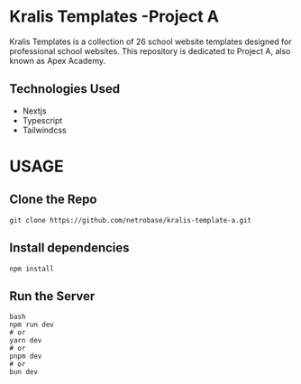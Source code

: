 # Kralis Templates -Project A

Kralis Templates is a collection of 26 school website templates designed for professional school websites. This repository is dedicated to Project A, also known as Apex Academy.


## Technologies Used

* Nextjs
* Typescript
* Tailwindcss

# USAGE

## Clone the Repo


```
git clone https://github.com/netrobase/kralis-template-a.git
```

## Install dependencies
```
npm install
```

## Run the Server
```
bash
npm run dev
# or
yarn dev
# or
pnpm dev
# or
bun dev
```




